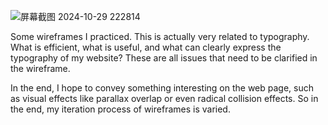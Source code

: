 
![屏幕截图 2024-10-29 222814](https://github.com/user-attachments/assets/cc97f844-8c54-41ff-8373-5cd3652f9d6c)

Some wireframes I practiced. This is actually very related to typography. What is efficient, what is useful, and what can clearly express the typography of my website? These are all issues that need to be clarified in the wireframe.

In the end, I hope to convey something interesting on the web page, such as visual effects like parallax overlap or even radical collision effects. So in the end, my iteration process of wireframes is varied.